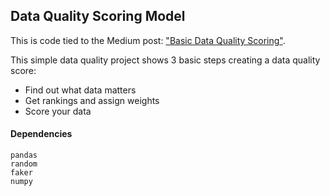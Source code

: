 ## Data Quality Scoring Model
This is code tied to the Medium post: ["Basic Data Quality Scoring"](https://medium.com/@violante.andre).

This simple data quality project shows 3 basic steps creating a data quality score:
- Find out what data matters
- Get rankings and assign weights
- Score your data

#### Dependencies
```
pandas
random
faker
numpy
```